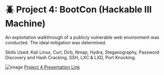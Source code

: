 # :beetle: Project 4: BootCon (Hackable III Machine)
An exploitation walkthrough of a publicly vulnerable web environment was conducted. The ideal mitigation was determined.

Skills Used: Kali Linux, Curl, Dirb, Nmap, Hydra, Steganography, Password Discovery and Hash Cracking, SSH, LXC & LXD, Port Knocking.

![image](https://github.com/efeliciano17/BootCamp/assets/147889435/84fb43c5-929c-4436-b410-93f2cd84bc31)
[Project 4 Presentation Link](https://docs.google.com/presentation/d/e/2PACX-1vRvI3WXebz4zMIJufhqXlWErh2BaN4o_A9oGL99ZkPb7fkA6Z8DFvDoQG4Yt-4nfw/pub?start=false&loop=false&delayms=3000)
